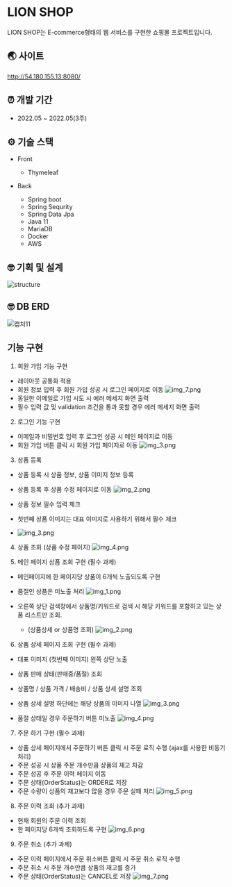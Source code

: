 # LION SHOP

LION SHOP는 E-commerce형태의 웹 서비스를 구현한 쇼핑몰 프로젝트입니다.


## 🌏 사이트

<http://54.180.155.13:8080/>


## ⏰ 개발 기간

- 2022.05 ~ 2022.05(3주)

## ⚙️ 기술 스택

- Front

  - Thymeleaf

- Back

  - Spring boot
  - Spring Sequrity
  - Spring Data Jpa
  - Java 11
  - MariaDB
  - Docker
  - AWS

## 🤓 기획 및 설계

![structure](https://user-images.githubusercontent.com/29578054/173249530-6ca84413-485a-44bc-bc04-3e300e14f460.png)

## 🤓 DB ERD

![캡처11](https://user-images.githubusercontent.com/29578054/187077616-71991d9b-3bdd-4531-b267-ea9d27171cf4.PNG)

## 기능 구현 

1. 회원 가입 기능 구현 
 - 레이아웃 공통화 적용
 - 회원 정보 입력 후 회원 가입 성공 시 로그인 페이지로 이동
![img_7.png](img_7.png)
 - 동일한 이메일로 가입 시도 시 에러 메세지 화면 출력
 - 필수 입력 값 및 validation 조건을 통과 못할 경우 에러 메세지 화면 출력

2. 로그인 기능 구현
 - 이메일과 비밀번호 입력 후 로그인 성공 시 메인 페이지로 이동
 - 회원 가입 버튼 클릭 시 회원 가입 페이지로 이동
![img_3.png](img_3.png)

3. 상품 등록
- 상품 등록 시 상품 정보, 상품 이미지 정보 등록
- 상품 등록 후 상품 수정 페이지로 이동
![img_2.png](img_2.png)

- 상품 정보 필수 입력 체크
- 첫번째 상품 이미지는 대표 이미지로 사용하기 위해서 필수 체크
- ![img_3.png](img_3.png)

4. 상품 조회 (상품 수정 페이지)
![img_4.png](img_4.png)

5. 메인 페이지 상품 조회 구현 (필수 과제)
- 메인페이지에 한 페이지당 상품이 6개씩 노출되도록 구현
- 품절인 상품은 미노출 처리
  ![img_1.png](img_1.png)

- 오른쪽 상단 검색창에서 상품명/키워드로 검색 시 해당 키워드를 포함하고 있는 상품 리스트만 조회.
  - (상품상세 or 상품명 조회)
  ![img_2.png](img_2.png)

6. 상품 상세 페이지 조회 구현 (필수 과제)
- 대표 이미지 (첫번째 이미지) 왼쪽 상단 노출
- 상품 판매 상태(판매중/품절) 조회
- 상품명 / 상품 가격 / 배송비 / 상품 상세 설명 조회
- 상품 상세 설명 하단에는 해당 상품의 이미지 나열
  ![img_3.png](img_3.png)

- 품절 상태일 경우 주문하기 버튼 미노출
  ![img_4.png](img_4.png)


7. 주문 하기 구현 (필수 과제)
- 상품 상세 페이지에서 주문하기 버튼 클릭 시 주문 로직 수행 (ajax를 사용한 비동기 처리)
- 주문 성공 시 상품 주문 개수만큼 상품의 재고 차감
- 주문 성공 후 주문 이력 페이지 이동
- 주문 상태(OrderStatus)는 ORDER로 저장
- 주문 수량이 상품의 재고보다 많을 경우 주문 실패 처리
  ![img_5.png](img_5.png)


8. 주문 이력 조회 (추가 과제)
- 현재 회원의 주문 이력 조회
- 한 페이지당 6개씩 조회하도록 구현
  ![img_6.png](img_6.png)


9. 주문 취소 (추가 과제)
- 주문 이력 페이지에서 주문 취소버튼 클릭 시 주문 취소 로직 수행
- 주문 취소 시 주문 개수만큼 상품의 재고를 증가
- 주문 상태(OrderStatus)는 CANCEL로 저장
  ![img_7.png](img_7.png)
